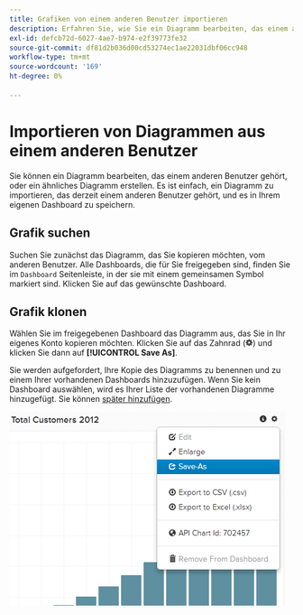 ```yaml
---
title: Grafiken von einem anderen Benutzer importieren
description: Erfahren Sie, wie Sie ein Diagramm bearbeiten, das einem anderen Benutzer gehört, oder ein ähnliches Diagramm erstellen.
exl-id: defcb72d-6027-4ae7-b974-e2f39773fe32
source-git-commit: df81d2b036d00cd53274ec1ae22031dbf06cc948
workflow-type: tm+mt
source-wordcount: '169'
ht-degree: 0%

---
```


# Importieren von Diagrammen aus einem anderen Benutzer

Sie können ein Diagramm bearbeiten, das einem anderen Benutzer gehört, oder ein ähnliches Diagramm erstellen. Es ist einfach, ein Diagramm zu importieren, das derzeit einem anderen Benutzer gehört, und es in Ihrem eigenen Dashboard zu speichern.

## Grafik suchen

Suchen Sie zunächst das Diagramm, das Sie kopieren möchten, vom anderen Benutzer. Alle Dashboards, die für Sie freigegeben sind, finden Sie im `Dashboard` Seitenleiste, in der sie mit einem gemeinsamen Symbol markiert sind. Klicken Sie auf das gewünschte Dashboard.

## Grafik klonen

Wählen Sie im freigegebenen Dashboard das Diagramm aus, das Sie in Ihr eigenes Konto kopieren möchten. Klicken Sie auf das Zahnrad (![](../../assets/gear-icon.png)) und klicken Sie dann auf **[!UICONTROL Save As]**.

Sie werden aufgefordert, Ihre Kopie des Diagramms zu benennen und zu einem Ihrer vorhandenen Dashboards hinzuzufügen. Wenn Sie kein Dashboard auswählen, wird es Ihrer Liste der vorhandenen Diagramme hinzugefügt. Sie können [später hinzufügen](../../data-user/dashboards/add-charts-dashboard.md).

![Kunden insgesamt](../../assets/total-customers.png)
